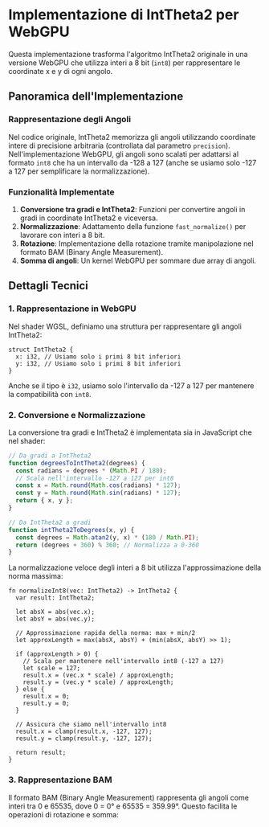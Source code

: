 # Implementazione di IntTheta2 per WebGPU

Questa implementazione trasforma l'algoritmo IntTheta2 originale in una versione WebGPU che utilizza interi a 8 bit (`int8`) per rappresentare le coordinate x e y di ogni angolo.

## Panoramica dell'Implementazione

### Rappresentazione degli Angoli

Nel codice originale, IntTheta2 memorizza gli angoli utilizzando coordinate intere di precisione arbitraria (controllata dal parametro `precision`). Nell'implementazione WebGPU, gli angoli sono scalati per adattarsi al formato `int8` che ha un intervallo da -128 a 127 (anche se usiamo solo -127 a 127 per semplificare la normalizzazione).

### Funzionalità Implementate

1. **Conversione tra gradi e IntTheta2**: Funzioni per convertire angoli in gradi in coordinate IntTheta2 e viceversa.
2. **Normalizzazione**: Adattamento della funzione `fast_normalize()` per lavorare con interi a 8 bit.
3. **Rotazione**: Implementazione della rotazione tramite manipolazione nel formato BAM (Binary Angle Measurement).
4. **Somma di angoli**: Un kernel WebGPU per sommare due array di angoli.

## Dettagli Tecnici

### 1. Rappresentazione in WebGPU

Nel shader WGSL, definiamo una struttura per rappresentare gli angoli IntTheta2:

```wgsl
struct IntTheta2 {
  x: i32, // Usiamo solo i primi 8 bit inferiori
  y: i32, // Usiamo solo i primi 8 bit inferiori
}
```

Anche se il tipo è `i32`, usiamo solo l'intervallo da -127 a 127 per mantenere la compatibilità con `int8`.

### 2. Conversione e Normalizzazione

La conversione tra gradi e IntTheta2 è implementata sia in JavaScript che nel shader:

```javascript
// Da gradi a IntTheta2
function degreesToIntTheta2(degrees) {
  const radians = degrees * (Math.PI / 180);
  // Scala nell'intervallo -127 a 127 per int8
  const x = Math.round(Math.cos(radians) * 127);
  const y = Math.round(Math.sin(radians) * 127);
  return { x, y };
}

// Da IntTheta2 a gradi
function intTheta2ToDegrees(x, y) {
  const degrees = Math.atan2(y, x) * (180 / Math.PI);
  return (degrees + 360) % 360; // Normalizza a 0-360
}
```

La normalizzazione veloce degli interi a 8 bit utilizza l'approssimazione della norma massima:

```wgsl
fn normalizeInt8(vec: IntTheta2) -> IntTheta2 {
  var result: IntTheta2;
  
  let absX = abs(vec.x);
  let absY = abs(vec.y);
  
  // Approssimazione rapida della norma: max + min/2
  let approxLength = max(absX, absY) + (min(absX, absY) >> 1);
  
  if (approxLength > 0) {
    // Scala per mantenere nell'intervallo int8 (-127 a 127)
    let scale = 127;
    result.x = (vec.x * scale) / approxLength;
    result.y = (vec.y * scale) / approxLength;
  } else {
    result.x = 0;
    result.y = 0;
  }
  
  // Assicura che siamo nell'intervallo int8
  result.x = clamp(result.x, -127, 127);
  result.y = clamp(result.y, -127, 127);
  
  return result;
}
```

### 3. Rappresentazione BAM

Il formato BAM (Binary Angle Measurement) rappresenta gli angoli come interi tra 0 e 65535, dove 0 = 0° e 65535 = 359.99°. Questo facilita le operazioni di rotazione e somma: